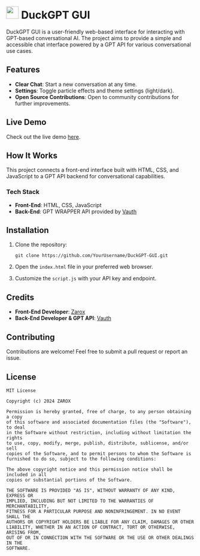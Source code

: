 #  <a href="#Favicon"><img src="https://github.com/user-attachments/assets/b11de9df-f6b1-47a8-973f-cf66375748b9" width="33px"></a> DuckGPT GUI

DuckGPT GUI is a user-friendly web-based interface for interacting with GPT-based conversational AI. The project aims to provide a simple and accessible chat interface powered by a GPT API for various conversational use cases.

## Features

- **Clear Chat**: Start a new conversation at any time.
- **Settings**: Toggle particle effects and theme settings (light/dark).
- **Open Source Contributions**: Open to community contributions for further improvements.

## Live Demo

Check out the live demo [here](https://duckgpt-gui.netlify.app/).

## How It Works

This project connects a front-end interface built with HTML, CSS, and JavaScript to a GPT API backend for conversational capabilities.

### Tech Stack

- **Front-End**: HTML, CSS, JavaScript
- **Back-End**: GPT WRAPPER API provided by [Vauth](https://github.com/Vauth)

## Installation

1. Clone the repository:

    ```
    git clone https://github.com/YourUsername/DuckGPT-GUI.git
    ```

2. Open the `index.html` file in your preferred web browser.

3. Customize the `script.js` with your API key and endpoint.

## Credits

- **Front-End Developer**: [Zarox](https://github.com/ZAR0X)
- **Back-End Developer & GPT API**: [Vauth](https://github.com/Vauth)

## Contributing

Contributions are welcome! Feel free to submit a pull request or report an issue.

## License

```
MIT License

Copyright (c) 2024 ZAROX

Permission is hereby granted, free of charge, to any person obtaining a copy
of this software and associated documentation files (the "Software"), to deal
in the Software without restriction, including without limitation the rights
to use, copy, modify, merge, publish, distribute, sublicense, and/or sell
copies of the Software, and to permit persons to whom the Software is
furnished to do so, subject to the following conditions:

The above copyright notice and this permission notice shall be included in all
copies or substantial portions of the Software.

THE SOFTWARE IS PROVIDED "AS IS", WITHOUT WARRANTY OF ANY KIND, EXPRESS OR
IMPLIED, INCLUDING BUT NOT LIMITED TO THE WARRANTIES OF MERCHANTABILITY,
FITNESS FOR A PARTICULAR PURPOSE AND NONINFRINGEMENT. IN NO EVENT SHALL THE
AUTHORS OR COPYRIGHT HOLDERS BE LIABLE FOR ANY CLAIM, DAMAGES OR OTHER
LIABILITY, WHETHER IN AN ACTION OF CONTRACT, TORT OR OTHERWISE, ARISING FROM,
OUT OF OR IN CONNECTION WITH THE SOFTWARE OR THE USE OR OTHER DEALINGS IN THE
SOFTWARE.
```
